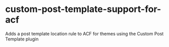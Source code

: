 custom-post-template-support-for-acf
====================================

Adds a post template location rule to ACF for themes using the Custom Post Template plugin